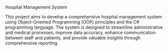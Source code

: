 Hospital Management System

This project aims to develop a comprehensive hospital management system using Object-Oriented Programming (OOP) principles and the C# programming language. The system is designed to streamline administrative and medical processes, improve data accuracy, enhance communication between staff and patients, and provide valuable insights through comprehensive reporting.
